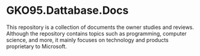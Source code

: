 # GKO95.Dattabase.Docs
This repository is a collection of documents the owner studies and reviews. Although the repository contains topics such as programming, computer science, and more, it mainly focuses on technology and products proprietary to Microsoft.
